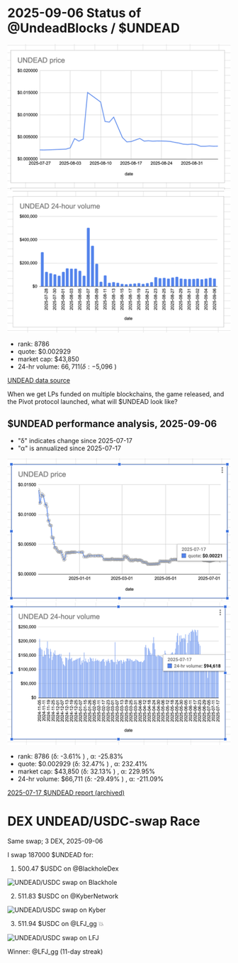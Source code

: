 # 2025-09-06 Status of @UndeadBlocks / $UNDEAD 

![$UNDEAD rank](imgs/01a-rank.png) 
![$UNDEAD quote](imgs/01b-quote.png) 
![$UNDEAD market captalization](imgs/01c-cap.png) 
![$UNDEAD 24-hour volume](imgs/01d-vol.png) 

* rank: 8786 
* quote: $0.002929 
* market cap: $43,850 
* 24-hr volume: $66,711 (δ: -$5,096 ) 


[UNDEAD data source](https://www.coingecko.com/en/coins/undead-blocks) 



When we get LPs funded on multiple blockchains, the game released, and the Pivot protocol launched, what will $UNDEAD look like? 

## $UNDEAD performance analysis, 2025-09-06 

* "δ" indicates change since 2025-07-17 
* "α" is annualized since 2025-07-17 

![$UNDEAD rank](/blog/snapshot/imgs/01a-rank.png) 
![$UNDEAD quote](/blog/snapshot/imgs/01b-quote.png) 
![$UNDEAD market captalization](/blog/snapshot/imgs/01c-cap.png) 
![$UNDEAD 24-hour volume](/blog/snapshot/imgs/01d-vol.png) 

* rank: 8786 (δ: -3.61% ) , α: -25.83% 
* quote: $0.002929 (δ: 32.47% ) , α: 232.41% 
* market cap: $43,850 (δ: 32.13% ) , α: 229.95% 
* 24-hr volume: $66,711 (δ: -29.49% ) , α: -211.09% 

[2025-07-17 $UNDEAD report (archived)](https://github.com/pivoteur/biz/tree/main/blog/snapshot) 

# DEX UNDEAD/USDC-swap Race 

Same swap; 3 DEX, 2025-09-06 

I swap 187000 $UNDEAD for: 

1. 500.47 $USDC on @BlackholeDex 

![UNDEAD/USDC swap on Blackhole](imgs/04a-blackhole.png) 

2. 511.83 $USDC on @KyberNetwork 

![UNDEAD/USDC swap on Kyber](imgs/04b-kyber.png) 

3. 511.94 $USDC on @LFJ_gg 💥 

![UNDEAD/USDC swap on LFJ](imgs/04c-lfj.png) 

Winner: @LFJ_gg (11-day streak) 

